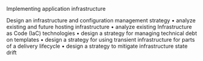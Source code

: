 Implementing application infrastructure 

Design an infrastructure and configuration management strategy
• analyze existing and future hosting infrastructure 
• analyze existing Infrastructure as Code (IaC) technologies
• design a strategy for managing technical debt on templates
• design a strategy for using transient infrastructure for parts of a delivery lifecycle
• design a strategy to mitigate infrastructure state drift
